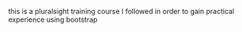 this is a pluralsight training course I followed in order to gain practical experience using bootstrap
